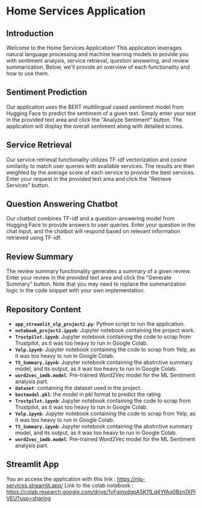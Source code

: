 # Home Services Application

## Introduction
Welcome to the Home Services Application! This application leverages natural language processing and machine learning models to provide you with sentiment analysis, service retrieval, question answering, and review summarization. Below, we'll provide an overview of each functionality and how to use them.

## Sentiment Prediction
Our application uses the BERT multilingual cased sentiment model from Hugging Face to predict the sentiment of a given text. Simply enter your text in the provided text area and click the "Analyze Sentiment" button. The application will display the overall sentiment along with detailed scores.

## Service Retrieval
Our service retrieval functionality utilizes TF-idf vectorization and cosine similarity to match user queries with available services. The results are then weighted by the average score of each service to provide the best services. Enter your request in the provided text area and click the "Retrieve Services" button.

## Question Answering Chatbot
Our chatbot combines TF-idf and a question-answering model from Hugging Face to provide answers to user queries. Enter your question in the chat input, and the chatbot will respond based on relevant information retrieved using TF-idf.

## Review Summary
The review summary functionality generates a summary of a given review. Enter your review in the provided text area and click the "Generate Summary" button. Note that you may need to replace the summarization logic in the code snippet with your own implementation.

## Repository Content
- **`app_streamlit_nlp_project2.py`**: Python script to run the application.
- **`notebook_project2.ipynb`**: Jupyter notebook containing the project work.
- **`Trustpilot.ipynb`**: Jupyter notebook containing the code to scrap from Trustpilot, as it was too heavy to run in Google Colab.
- **`Yelp.ipynb`**: Jupyter notebook containing the code to scrap from Yelp, as it was too heavy to run in Google Colab.
- **`T5_Summary.ipynb`**: Jupyter notebook containing the abstrctive summary model, and its output, as it was too heavy to run in Google Colab.
- **`word2vec_imdb.model`**: Pre-trained Word2Vec model for the ML Sentiment analysis part.
- **`dataset`**:  containing the dataset used in the project.
- **`bestmodel.pkl`**: the model in pkl format to predict the rating 
- **`Trustpilot.ipynb`**: Jupyter notebook containing the code to scrap from Trustpilot, as it was too heavy to run in Google Colab.
- **`Yelp.ipynb`**: Jupyter notebook containing the code to scrap from Yelp, as it was too heavy to run in Google Colab.
- **`T5_Summary.ipynb`**: Jupyter notebook containing the abstrctive summary model, and its output, as it was too heavy to run in Google Colab.
- **`word2vec_imdb.model`**: Pre-trained Word2Vec model for the ML Sentiment analysis part.
## Streamlit App
You an access the application with this link : https://nlp-services.streamlit.app/
Link to the colab notebook : https://colab.research.google.com/drive/1vFqinydgpA5K11Ld4YfAq0Bzn1XPlVEU?usp=sharing
